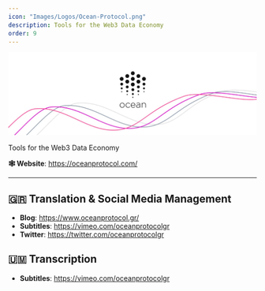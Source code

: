 ```yaml
---
icon: "Images/Logos/Ocean-Protocol.png"
description: Tools for the Web3 Data Economy
order: 9
---
```


![](../Images/Covers/Ocean-Protocol.png)

Tools for the Web3 Data Economy

**🕸️ Website**: https://oceanprotocol.com/

---

## 🇬🇷 Translation & Social Media Management

- **Blog**: https://www.oceanprotocol.gr/
- **Subtitles**: https://vimeo.com/oceanprotocolgr
- **Twitter**: https://twitter.com/oceanprotocolgr

## 🇺🇲️ Transcription

- **Subtitles**: https://vimeo.com/oceanprotocolgr


